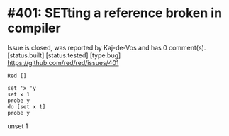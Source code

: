 
#401: SETting a reference broken in compiler
================================================================================
Issue is closed, was reported by Kaj-de-Vos and has 0 comment(s).
[status.built] [status.tested] [type.bug]
<https://github.com/red/red/issues/401>

```
Red []

set 'x 'y
set x 1
probe y
do [set x 1]
probe y
```

unset
1



